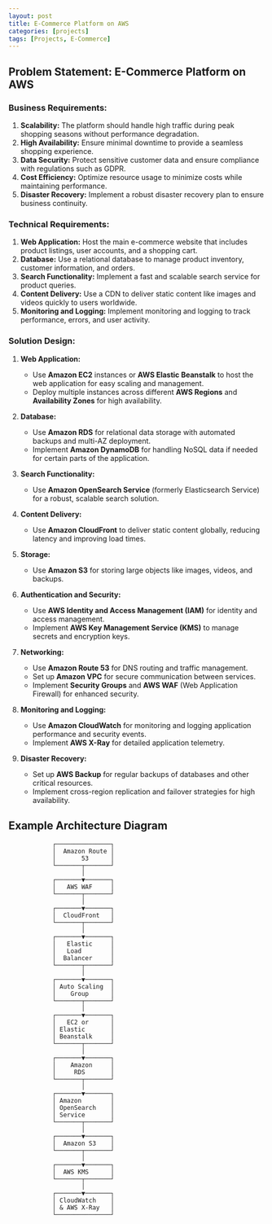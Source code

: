 ```yaml
---
layout: post
title: E-Commerce Platform on AWS
categories: [projects]
tags: [Projects, E-Commerce]
---
```

## Problem Statement: E-Commerce Platform on AWS

### Business Requirements:

1. **Scalability:** The platform should handle high traffic during peak shopping seasons without performance degradation.
2. **High Availability:** Ensure minimal downtime to provide a seamless shopping experience.
3. **Data Security:** Protect sensitive customer data and ensure compliance with regulations such as GDPR.
4. **Cost Efficiency:** Optimize resource usage to minimize costs while maintaining performance.
5. **Disaster Recovery:** Implement a robust disaster recovery plan to ensure business continuity.

### Technical Requirements:

1. **Web Application:** Host the main e-commerce website that includes product listings, user accounts, and a shopping cart.
2. **Database:** Use a relational database to manage product inventory, customer information, and orders.
3. **Search Functionality:** Implement a fast and scalable search service for product queries.
4. **Content Delivery:** Use a CDN to deliver static content like images and videos quickly to users worldwide.
5. **Monitoring and Logging:** Implement monitoring and logging to track performance, errors, and user activity.

### Solution Design:

1. **Web Application:**
   - Use **Amazon EC2** instances or **AWS Elastic Beanstalk** to host the web application for easy scaling and management.
   - Deploy multiple instances across different **AWS Regions** and **Availability Zones** for high availability.

2. **Database:**
   - Use **Amazon RDS** for relational data storage with automated backups and multi-AZ deployment.
   - Implement **Amazon DynamoDB** for handling NoSQL data if needed for certain parts of the application.

3. **Search Functionality:**
   - Use **Amazon OpenSearch Service** (formerly Elasticsearch Service) for a robust, scalable search solution.

4. **Content Delivery:**
   - Use **Amazon CloudFront** to deliver static content globally, reducing latency and improving load times.

5. **Storage:**
   - Use **Amazon S3** for storing large objects like images, videos, and backups.

6. **Authentication and Security:**
   - Use **AWS Identity and Access Management (IAM)** for identity and access management.
   - Implement **AWS Key Management Service (KMS)** to manage secrets and encryption keys.

7. **Networking:**
   - Use **Amazon Route 53** for DNS routing and traffic management.
   - Set up **Amazon VPC** for secure communication between services.
   - Implement **Security Groups** and **AWS WAF** (Web Application Firewall) for enhanced security.

8. **Monitoring and Logging:**
   - Use **Amazon CloudWatch** for monitoring and logging application performance and security events.
   - Implement **AWS X-Ray** for detailed application telemetry.

9. **Disaster Recovery:**
   - Set up **AWS Backup** for regular backups of databases and other critical resources.
   - Implement cross-region replication and failover strategies for high availability.

## Example Architecture Diagram

```plaintext
            ┌───────────────┐
            │  Amazon Route │
            │       53      │
            └───────┬───────┘
                    │
            ┌───────▼───────┐
            │   AWS WAF     │
            └───────┬───────┘
                    │
            ┌───────▼───────┐
            │  CloudFront   │
            └───────┬───────┘
                    │
            ┌───────▼───────┐
            │   Elastic     │
            │   Load        │
            │  Balancer     │
            └───────┬───────┘
                    │
            ┌───────▼───────┐
            │ Auto Scaling  │
            │    Group      │
            └───────┬───────┘
                    │
            ┌───────▼───────┐
            │   EC2 or      │
            │ Elastic       │
            │ Beanstalk     │
            └───────┬───────┘
                    │
            ┌───────▼───────┐
            │    Amazon     │
            │     RDS       │
            └───────┬───────┘
                    │
            ┌───────▼───────┐
            │ Amazon        │
            │ OpenSearch    │
            │ Service       │
            └───────┬───────┘
                    │
            ┌───────▼───────┐
            │  Amazon S3    │
            └───────┬───────┘
                    │
            ┌───────▼───────┐
            │  AWS KMS      │
            └───────┬───────┘
                    │
            ┌───────▼───────┐
            │ CloudWatch    │
            │ & AWS X-Ray   │
            └───────────────┘
```